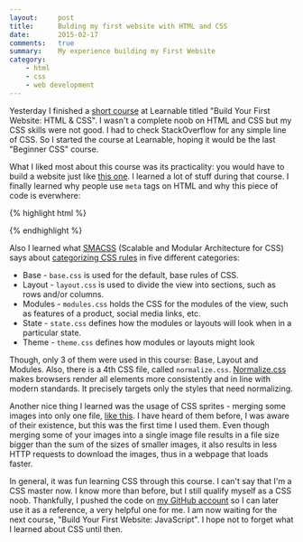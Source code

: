 ```yaml
---
layout:     post
title:      Bulding my first website with HTML and CSS
date:       2015-02-17
comments:   true
summary:    My experience building my First Website
category: 
    - html
    - css
    - web development
---
```


<p>
Yesterday I finished a <a href="http://goo.gl/6PuJD4" target="_blank">short course</a> at Learnable titled "Build Your First Website: HTML & CSS". I wasn't a complete noob on HTML and CSS but my CSS skills were not good. I had to check StackOverflow for any simple line of CSS. So I started the course at Learnable, hoping it would be the last "Beginner CSS" course.
</p>

What I liked most about this course was its practicality: you would have to build a website just like <a href="http://www.buildyourfirst.website/#" target="_blank">this one</a>. I learned a lot of stuff during that course. I finally learned why people use `meta` tags on HTML and why this piece of code is everwhere:

{% highlight html %}
<!-- [if il IE 9]>
  <script src="assets/js/html5.js"></script>
  <script src="assets/js/respond.js"></script>
<![endif]-->
{% endhighlight %}

Also I learned what <a href="https://smacss.com/" target="_blank">SMACSS</a> (Scalable and Modular Architecture for CSS) says about <a href="https://smacss.com/book/categorizing" target="_blank">categorizing CSS rules</a> in five different categories:

<ul>
<li>Base - <code>base.css</code> is used for the default, base rules of CSS.</li>
<li>Layout - <code>layout.css</code> is used to divide the view into sections, such as rows and/or columns.</li>
<li>Modules - <code>modules.css</code> holds the CSS for the modules of the view, such as features of a product, social media links, etc.</li>
<li>State - <code>state.css</code> defines how the modules or layouts will look when in a particular state.</li>
<li>Theme - <code>theme.css</code> defines how modules or layouts might look</li>
</ul>

Though, only 3 of them were used in this course: Base, Layout and Modules. Also, there is a 4th CSS file, called `normalize.css`. <a href="http://necolas.github.io/normalize.css/" target="_blank">Normalize.css</a> makes browsers render all elements more consistently and in line with modern standards. It precisely targets only the styles that need normalizing.

Another nice thing I learned was the usage of CSS sprites - merging some images into only one file, <a href="https://github.com/aziflaj/first-website-html-css/blob/master/assets/img/icon-sprite.png" target="_blank">like this</a>. I have heard of them before, I was aware of their existence, but this was the first time I used them. Even though merging some of your images into a single image file results in a file size bigger than the sum of the sizes of smaller images, it also results in less HTTP requests to download the images, thus in a webpage that loads faster.

In general, it was fun learning CSS through this course. I can't say that I'm a CSS master now. I know more than before, but I still qualify myself as a CSS noob. Thankfully, I pushed the code on <a href="https://github.com/aziflaj/first-website-html-css" target="_blank">my GitHub account</a> so I can later use it as a reference, a very helpful one for me. I am now waiting for the next course, "Build Your First Website: JavaScript". I hope not to forget what I learned about CSS until then.
